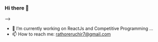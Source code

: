 ### Hi there 👋

<!--
**rathoreruchir7/rathoreruchir7** is a ✨ _special_ ✨ repository because its `README.md` (this file) appears on your GitHub profile.
<!-- 
Here are some ideas to get you started: -->
-->
- 🔭 I’m currently working on ReactJs and Competitive Programming ...
- 📫 How to reach me: rathoreruchir7@gmail.com
